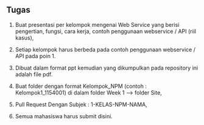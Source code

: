 ## Tugas

1. Buat presentasi per kelompok mengenai Web Service yang berisi pengertian, fungsi, cara kerja, contoh penggunaan webservice / API (riil kasus), 

2. Setiap kelompok harus berbeda pada contoh penggunaan webservice / API pada poin 1.

3. Dibuat dalam format ppt kemudian yang dikumpulkan pada repository ini adalah file pdf.

4. Buat folder dengan format Kelompok_NPM (contoh : Kelompok1_1154001) di dalam folder Week 1 --> folder Site,

5. Pull Request Dengan Subjek : 1-KELAS-NPM-NAMA,

6. Semua mahasiswa harus submit disini.
